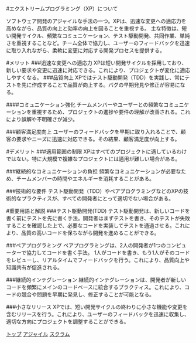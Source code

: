 #エクストリームプログラミング（XP）について

ソフトウェア開発のアジャイルな手法の一つ。XPは、迅速な変更への適応力を高めながら、品質の向上と効率の向上を図ることを重視する。
主な特徴は、短い開発サイクル、頻繁なコミュニケーション、テスト駆動開発、共同作業、単純さを重視することなど。チーム全体で協力し、ユーザーのフィードバックを迅速に取り入れながら、柔軟に変更に対応する開発プロセスを提供する。

#メリット
###迅速な変更への適応力
XPは短い開発サイクルを採用しており、新しい要求や変更に迅速に対応できる。これにより、プロジェクトが変化に適応しやすくなる。
###品質向上
 XPではテスト駆動開発（TDD）を実践し、常にテストを先に作成することで品質が向上する。バグの早期発見や修正が容易になる。

####コミュニケーション強化
チームメンバーやユーザーとの頻繁なコミュニケーションを重視するため、プロジェクトの進捗や要件の理解が改善される。これにより誤解や不明確さが減少。

###顧客満足度向上
ユーザーのフィードバックを早期に取り入れることで、顧客の要求やニーズに迅速に対応できる。その結果、顧客満足度が向上する。

#デメリット
###適用範囲の制限
XPはすべてのプロジェクトに適しているわけではない。特に大規模で複雑なプロジェクトには適用が難しい場合がある。

###継続的なコミュニケーションの負担
頻繁なコミュニケーションが必要なため、チームメンバーの時間やエネルギーを消耗することがある。

###技術的な要件
テスト駆動開発（TDD）やペアプログラミングなどのXPの技術的なプラクティスが、すべての開発者にとって適切でない場合がある。

#重要用語と解説
###テスト駆動開発(TDD)
テスト駆動開発は、新しいコードを書く前にテストを先に書く手法。開発者はまずテストを書き、そのテストが失敗することを確認した上で、必要なコードを実装してテストを通過させる。これにより、品質の高いコードを保ちながら開発を進めることができる。

###ペアプログラミング
ペアプログラミングは、2人の開発者が1つのコンピューターで協力してコードを書く手法。
1人がコードを書き、もう1人がそのコードをレビューし、リアルタイムでフィードバックを行う。これにより、品質向上や知識共有が促進される。

###継続的インテグレーション
継続的インテグレーションは、開発者が新しいコードを頻繁にメインのコードベースに統合するプラクティス。これにより、コードの競合や問題を早期に発見し、修正することが可能となる。

###小さなリリース
XPでは、短い開発サイクルの終わりに小さな機能や変更を含むリリースを行う。これにより、ユーザーのフィードバックを迅速に収集し、適切な方向にプロジェクトを調整することができる。

[トップ](./index.md)
[アジャイル](./ajail.md)
[スクラム](./scrum.md)
